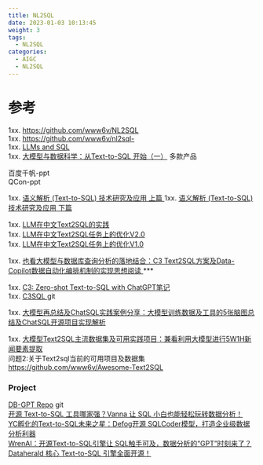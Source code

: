 ```yaml
---
title: NL2SQL
date: 2023-01-03 10:13:45
weight: 3
tags:
  - NL2SQL
categories:
  - AIGC  
  - NL2SQL
---
```


<p></p>
<!-- more -->


# 参考
1xx. https://github.com/www6v/NL2SQL  
1xx. https://github.com/www6v/nl2sql-  
1xx. [LLMs and SQL](https://blog.langchain.dev/llms-and-sql/)  
1xx. [大模型与数据科学：从Text-to-SQL 开始（一）](https://zhuanlan.zhihu.com/p/640580808) 多款产品  

百度千帆-ppt  
QCon-ppt  

1xx. [语义解析 (Text-to-SQL) 技术研究及应用 上篇 ](https://mp.weixin.qq.com/s?__biz=MzUxNzk5MTU3OQ==&mid=2247487028&idx=1&sn=7b6767878b7f6b891fc69e408f248ef1)
1xx. [语义解析 (Text-to-SQL) 技术研究及应用 下篇 ](https://mp.weixin.qq.com/s/5lTLW5OOuRMo2zjbzMxr_Q)


1xx. [LLM在中文Text2SQL的实践](https://zhuanlan.zhihu.com/p/670509396)  
1xx. [LLM在中文Text2SQL任务上的优化V2.0](https://zhuanlan.zhihu.com/p/673474672)  
1xx. [LLM在中文Text2SQL任务上的优化V1.0](https://zhuanlan.zhihu.com/p/670913902)  

1xx. [也看大模型与数据库查询分析的落地结合：C3 Text2SQL方案及Data-Copilot数据自动化编排机制的实现思想阅读 ](https://mp.weixin.qq.com/s?__biz=MzAxMjc3MjkyMg==&mid=2648402400&idx=1&sn=fe122657b35f27090aaca9c144d1d23b) ***


1xx. [C3: Zero-shot Text-to-SQL with ChatGPT笔记](https://zhuanlan.zhihu.com/p/668557045)  
1xx. [C3SQL  ](https://github.com/bigbigwatermalon/C3SQL) git  

1xx. [大模型再总结及ChatSQL实践案例分享：大模型训练数据及工具的5张脑图总结及ChatSQL开源项目实现解析 ](https://mp.weixin.qq.com/s?__biz=MzAxMjc3MjkyMg==&mid=2648402424&idx=1&sn=e2d26821b6e9a5a2871e0ddbca565c30)

1xx. [大模型Text2SQL主流数据集及可用实践项目：兼看利用大模型进行5W1H新闻要素提取 ](https://mp.weixin.qq.com/s/Ffm8ooH8je2553IcLkJBmw)  
   问题2:关于Text2sql当前的可用项目及数据集  
   https://github.com/www6v/Awesome-Text2SQL  

### Project
[DB-GPT Repo](https://github.com/eosphoros-ai/DB-GPT) git  
[开源 Text-to-SQL 工具哪家强？Vanna 让 SQL 小白也能轻松玩转数据分析！](https://mp.weixin.qq.com/s?__biz=Mzg2MjkwNzY4OA==&mid=2247487442&idx=1&sn=7889420553058119506bd677298e69d4)  
[YC孵化的Text-to-SQL未来之星：Defog开源 SQLCoder模型，打造企业级数据分析利器 ](https://mp.weixin.qq.com/s?__biz=Mzg2MjkwNzY4OA==&mid=2247487419&idx=1&sn=31fb6947c97793bc58b645444a1b587c)  
[WrenAI：开源Text-to-SQL引擎让 SQL触手可及，数据分析的“GPT”时刻来了？](https://mp.weixin.qq.com/s?__biz=Mzg2MjkwNzY4OA==&mid=2247487328&idx=1&sn=dd20578ab376aaa11fee526d4787ce58)  
[Dataherald 核心 Text-to-SQL 引擎全面开源！](https://mp.weixin.qq.com/s?__biz=Mzg2MjkwNzY4OA==&mid=2247487260&idx=1&sn=53b5d036c9f2e039d4fc26c8053355b8) 
